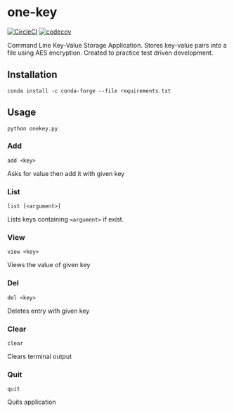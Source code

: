 # one-key

[![CircleCI](https://circleci.com/gh/Shathra/one-key/tree/master.svg?style=svg)](https://circleci.com/gh/Shathra/one-key/tree/master) [![codecov](https://codecov.io/gh/Shathra/one-key/branch/master/graph/badge.svg)](https://codecov.io/gh/Shathra/one-key)

Command Line Key-Value Storage Application. Stores key-value pairs into a file using AES encryption. Created to practice test driven development.

## Installation

`conda install -c conda-forge --file requirements.txt`

## Usage

`python onekey.py`

### Add

`add <key>`

Asks for value then add it with given key

### List

`list [<argument>]`

Lists keys containing `<argument>` if exist.

### View

`view <key>`

Views the value of given key

### Del

`del <key>`

Deletes entry with given key

### Clear

`clear`

Clears terminal output

### Quit

`quit`

Quits application
